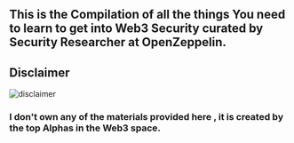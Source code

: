 ## This is the Compilation of all the things You need to learn to get into Web3 Security curated by Security Researcher at OpenZeppelin.
## Disclaimer 

![disclaimer](https://github.com/adityaxxz/Web3-Roadmap/assets/104155306/4ecf2333-caf8-4a86-bf16-c9e1e0bd52c6)

### I don't own any of the materials provided here , it is created by the top Alphas in the Web3 space.
